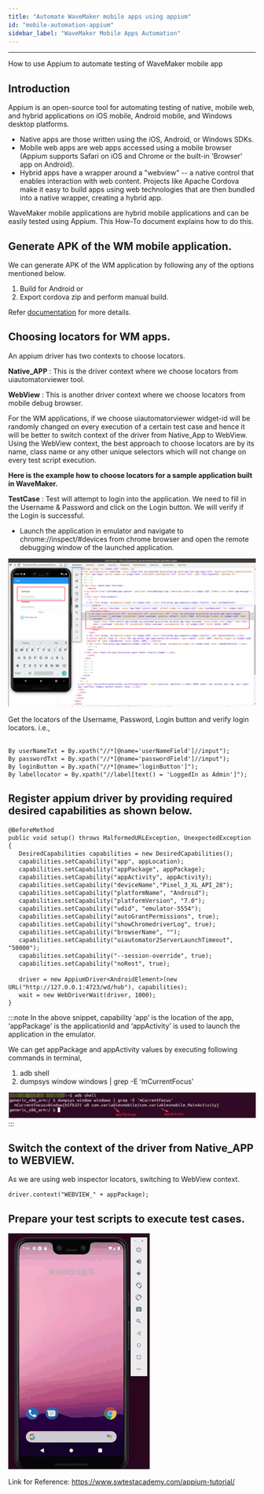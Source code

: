 ```yaml
---
title: "Automate WaveMaker mobile apps using appium"
id: "mobile-automation-appium"
sidebar_label: "WaveMaker Mobile Apps Automation"
---
```

---

 How to use Appium to automate testing of WaveMaker mobile app

## Introduction

Appium is an open-source tool for automating testing of native, mobile web, and hybrid applications on iOS mobile, Android mobile, and Windows desktop
 platforms. 
- Native apps are those written using the iOS, Android, or Windows SDKs. 
- Mobile web apps are web apps accessed using a mobile browser (Appium supports Safari on iOS and Chrome or the built-in 'Browser' app on Android). 
- Hybrid apps have a wrapper around a "webview" -- a native control that enables interaction with web content. Projects like Apache Cordova make it easy to
 build apps using web technologies that are then bundled into a native wrapper, creating a hybrid app.

 WaveMaker mobile applications are hybrid mobile applications and can be easily tested using Appium. This How-To document explains how to do this.
 
## Generate APK of the WM mobile application. 

We can generate APK of the WM application by following any of the options mentioned below.

1. Build for Android or
2. Export cordova zip and perform manual build.

Refer [documentation](/learn/hybrid-mobile/mobile-build-android/) for more details.

## Choosing locators for WM apps. 

An appium driver has two contexts to choose locators.

**Native_APP** : This is the driver context where we choose locators from uiautomatorviewer tool.

**WebView** : This is another driver context where we choose locators from mobile debug browser.

For the WM applications, if we choose uiautomatorviewer widget-id will be randomly changed on every execution of a certain test case and hence it will be better to switch context of the driver from Native_App to WebView.
Using the WebView context, the best approach to choose locators are by its name, class name or any other unique selectors which will not change on every test script execution.

**Here is the example how to choose locators for a sample application built in WaveMaker.**

**TestCase** : Test will attempt to login into the application. We need to fill in the Username & Password and click on the Login button. We will verify if the
 Login is
 successful.

 - Launch the application in emulator and navigate to chrome://inspect/#devices from chrome browser and open the remote debugging window of the launched
 application. 
 
 [![](/learn/assets/wm_mobile_automation_locators.png)](/learn/assets/wm_mobile_automation_locators.png)


Get the locators of the Username, Password, Login button and verify login locators. 
i.e.,

```

By userNameTxt = By.xpath("//*[@name='userNameField']//input");
By passwordTxt = By.xpath("//*[@name='passwordField']//input");
By loginButton = By.xpath("//*[@name='loginButton']");
By labellocator = By.xpath("//label[text() = 'LoggedIn as Admin']");
```

## Register appium driver by providing required desired capabilities as shown below.

```
@BeforeMethod
public void setup() throws MalformedURLException, UnexpectedException {
   DesiredCapabilities capabilities = new DesiredCapabilities();
   capabilities.setCapability("app", appLocation);
   capabilities.setCapability("appPackage", appPackage);
   capabilities.setCapability("appActivity", appActivity);
   capabilities.setCapability("deviceName","Pixel_3_XL_API_28");
   capabilities.setCapability("platformName", "Android");
   capabilities.setCapability("platformVersion", "7.0");
   capabilities.setCapability("udid", "emulator-5554");
   capabilities.setCapability("autoGrantPermissions", true);
   capabilities.setCapability("showChromedriverLog", true);
   capabilities.setCapability("browserName", "");
   capabilities.setCapability("uiautomator2ServerLaunchTimeout", "50000");
   capabilities.setCapability("--session-override", true);
   capabilities.setCapability("noRest", true);

   driver = new AppiumDriver<AndroidElement>(new URL("http://127.0.0.1:4723/wd/hub"), capabilities);
   wait = new WebDriverWait(driver, 1000);
}
```
:::note
In the above snippet, capability ‘app’ is the location of the app, ‘appPackage’ is the applicationId and ‘appActivity’ is used to launch the application in the
 emulator.

We can get appPackage and appActivity values by executing following commands in terminal,

1. adb shell
2. dumpsys window windows | grep -E ‘mCurrentFocus’

[![](/learn/assets/wm_mobile_automation_emulatorinfo.png)](/learn/assets/wm_mobile_automation_emulatorinfo.png)
:::

## Switch the context of the driver from Native_APP to WEBVIEW.

As we are using web inspector locators, switching to WebView context.
```
driver.context("WEBVIEW_" + appPackage);
```
## Prepare your test scripts to execute test cases.
[![](/learn/assets/wm-mobile-automation-appium-execution.gif)](/learn/assets/wm-mobile-automation-appium-execution.gif)


Link for Reference:
https://www.swtestacademy.com/appium-tutorial/
